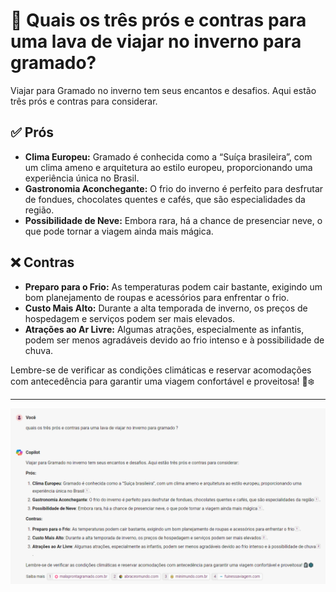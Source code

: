 # 🤔 Quais os três prós e contras para uma lava de viajar no inverno para gramado?

Viajar para Gramado no inverno tem seus encantos e desafios. Aqui estão três prós e contras para considerar.

## ✅ Prós

- **Clima Europeu:** Gramado é conhecida como a “Suíça brasileira”, com um clima ameno e arquitetura ao estilo europeu, proporcionando uma experiência única no Brasil.
- **Gastronomia Aconchegante:** O frio do inverno é perfeito para desfrutar de fondues, chocolates quentes e cafés, que são especialidades da região.
- **Possibilidade de Neve:** Embora rara, há a chance de presenciar neve, o que pode tornar a viagem ainda mais mágica.

## ❌ Contras

- **Preparo para o Frio:** As temperaturas podem cair bastante, exigindo um bom planejamento de roupas e acessórios para enfrentar o frio.
- **Custo Mais Alto:** Durante a alta temporada de inverno, os preços de hospedagem e serviços podem ser mais elevados.
- **Atrações ao Ar Livre:** Algumas atrações, especialmente as infantis, podem ser menos agradáveis devido ao frio intenso e à possibilidade de chuva.

Lembre-se de verificar as condições climáticas e reservar acomodações com antecedência para garantir uma viagem confortável e proveitosa! 🧳❄️

---
 ![alt text](image.png)